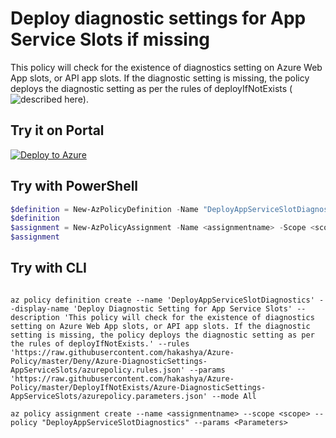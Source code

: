 # Deploy diagnostic settings for App Service Slots if missing

This policy will check for the existence of diagnostics setting on Azure Web App slots, or API app slots. If the diagnostic setting is missing, the policy deploys the diagnostic setting as per the rules of deployIfNotExists (![described here](https://docs.microsoft.com/en-us/azure/governance/policy/concepts/effects#deployifnotexists)).

## Try it on Portal

[![Deploy to Azure](http://azuredeploy.net/deploybutton.png)](https://portal.azure.com/#blade/Microsoft_Azure_Policy/CreatePolicyDefinitionBlade/uri/https%3A%2F%2Fraw.githubusercontent.com%2Fhakashya%2FAzure-Policy%2Fmaster%2FDeployIfNotExists%2FAzure-DiagnosticSettings-AppServiceSlots%2Fazurepolicy.json)

## Try with PowerShell

````powershell
$definition = New-AzPolicyDefinition -Name "DeployAppServiceSlotDiagnostics" -DisplayName "Deploy Diagnostic Setting for App Service Slots" -description "This policy will check for the existence of diagnostics setting on Azure Web App slots, or API app slots. If the diagnostic setting is missing, the policy deploys the diagnostic setting as per the rules of deployIfNotExists." -Policy 'https://raw.githubusercontent.com/hakashya/Azure-Policy/master/Deny/Azure-DiagnosticSettings-AppServiceSlots/azurepolicy.rules.json' -Parameter 'https://raw.githubusercontent.com/hakashya/Azure-Policy/master/DeployIfNotExists/Azure-DiagnosticSettings-AppServiceSlots/azurepolicy.parameters.json' -Mode All
$definition
$assignment = New-AzPolicyAssignment -Name <assignmentname> -Scope <scope> -PolicyDefinition $definition -PolicyParameter <Parameters>
$assignment 
````

## Try with CLI

````cli

az policy definition create --name 'DeployAppServiceSlotDiagnostics' --display-name 'Deploy Diagnostic Setting for App Service Slots' --description 'This policy will check for the existence of diagnostics setting on Azure Web App slots, or API app slots. If the diagnostic setting is missing, the policy deploys the diagnostic setting as per the rules of deployIfNotExists.' --rules 'https://raw.githubusercontent.com/hakashya/Azure-Policy/master/Deny/Azure-DiagnosticSettings-AppServiceSlots/azurepolicy.rules.json' --params 'https://raw.githubusercontent.com/hakashya/Azure-Policy/master/DeployIfNotExists/Azure-DiagnosticSettings-AppServiceSlots/azurepolicy.parameters.json' --mode All

az policy assignment create --name <assignmentname> --scope <scope> --policy "DeployAppServiceSlotDiagnostics" --params <Parameters>

````